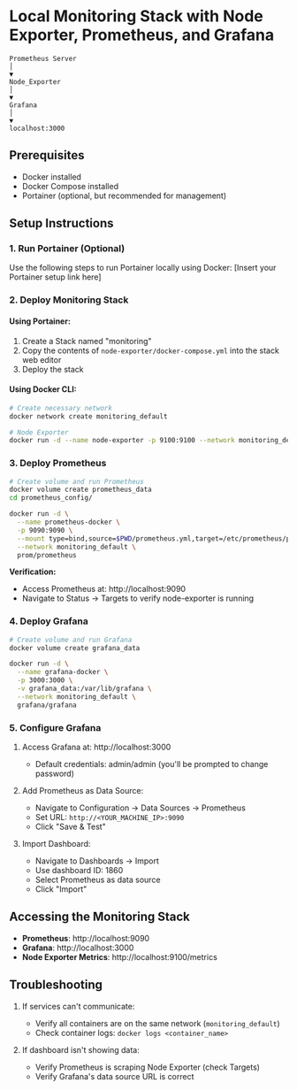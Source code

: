 # Local Monitoring Stack with Node Exporter, Prometheus, and Grafana

```plaintext
Prometheus Server  
│  
▼  
Node_Exporter  
│  
▼  
Grafana  
│  
▼  
localhost:3000
```

## Prerequisites
- Docker installed
- Docker Compose installed
- Portainer (optional, but recommended for management)

## Setup Instructions

### 1. Run Portainer (Optional)
Use the following steps to run Portainer locally using Docker:
[Insert your Portainer setup link here]

### 2. Deploy Monitoring Stack

#### Using Portainer:
1. Create a Stack named "monitoring"
2. Copy the contents of `node-exporter/docker-compose.yml` into the stack web editor
3. Deploy the stack

#### Using Docker CLI:
```bash
# Create necessary network
docker network create monitoring_default

# Node Exporter
docker run -d --name node-exporter -p 9100:9100 --network monitoring_default prom/node-exporter
```

### 3. Deploy Prometheus

```bash
# Create volume and run Prometheus
docker volume create prometheus_data
cd prometheus_config/

docker run -d \
  --name prometheus-docker \
  -p 9090:9090 \
  --mount type=bind,source=$PWD/prometheus.yml,target=/etc/prometheus/prometheus.yml \
  --network monitoring_default \
  prom/prometheus
```

**Verification:**
- Access Prometheus at: http://localhost:9090
- Navigate to Status → Targets to verify node-exporter is running

### 4. Deploy Grafana

```bash
# Create volume and run Grafana
docker volume create grafana_data

docker run -d \
  --name grafana-docker \
  -p 3000:3000 \
  -v grafana_data:/var/lib/grafana \
  --network monitoring_default \
  grafana/grafana
```

### 5. Configure Grafana

1. Access Grafana at: http://localhost:3000
   - Default credentials: admin/admin (you'll be prompted to change password)
   
2. Add Prometheus as Data Source:
   - Navigate to Configuration → Data Sources → Prometheus
   - Set URL: `http://<YOUR_MACHINE_IP>:9090`
   - Click "Save & Test"

3. Import Dashboard:
   - Navigate to Dashboards → Import
   - Use dashboard ID: 1860
   - Select Prometheus as data source
   - Click "Import"

## Accessing the Monitoring Stack

- **Prometheus**: http://localhost:9090
- **Grafana**: http://localhost:3000
- **Node Exporter Metrics**: http://localhost:9100/metrics

## Troubleshooting

1. If services can't communicate:
   - Verify all containers are on the same network (`monitoring_default`)
   - Check container logs: `docker logs <container_name>`

2. If dashboard isn't showing data:
   - Verify Prometheus is scraping Node Exporter (check Targets)
   - Verify Grafana's data source URL is correct
```
